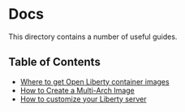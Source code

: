 # Docs

This directory contains a number of useful guides. 

## Table of Contents

* [Where to get Open Liberty container images](./icr-images.md)
* [How to Create a Multi-Arch Image](./multi-arch-images.md)
* [How to customize your Liberty server](./liberty-server-customization.md)
